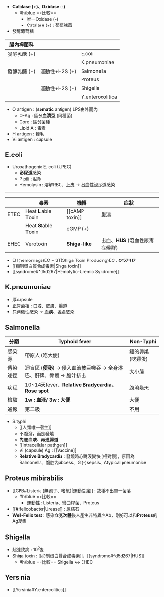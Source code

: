 - **Catalase (+)、Oxidase (-)**
	- #h/blue ==比較==
		- 唯一Oxidase (-)
		- Catalase (+) : 葡萄球菌
- 發酵葡萄糖

| 腸內桿菌科   |                |                  |
|--------------|----------------|------------------|
| 發酵乳醣 (+) |                | E.coli           |
|              |                | K.pneumoniae     |
| 發酵乳醣 (-) | 運動性+H2S (+) | Salmonella       |
|              |                | Proteus          |
|              | 運動性+H2S (-) | Shigella         |
|              |                | Y.enterocolitica |
- O antigen : (**somatic** antigen) LPS由外而內
	- O-Ag : 區分**血清型** (同種菌)
	- Core : 區分菌種
	- Lipid A : 毒素
- H antigen : 鞭毛
- Vi antigen : capsule
## E.coli
- Uropathogenic E. coli (UPEC)
	- **泌尿道**感染
	- P pili : 黏附
	- Hemolysin : 溶解RBC、上皮 -> 出血性泌尿道感染
***

|      | 毒素              | 機轉       | 症狀                         |
|------|-------------------|------------|------------------------------|
| ETEC | Heat **L**iable **T**oxin | [[cAMP toxin]]   | 腹瀉                         |
|      | Heat **S**table **T**oxin | cGMP (+)   |                              |
| EHEC | Verotoxin         | **Shiga-like** | 出血、**HUS** (溶血性尿毒症候群) |
- EH(hemorriage)EC = ST(Shiga Toxin Producing)EC : **O157:H7**
- [[抑制蛋白質合成毒素|Shiga toxin]]
- [[syndrome#^d5d267|Hemolytic-Uremic Syndrome]]
## K.pneumoniae
- 厚capsule
- 正常菌相 : 口腔、皮膚、腸道
- 只伺機性感染 -> **血痰**、各處感染
## Salmonella
| 分類     | Typhoid fever                                                         | Non-Typhi         |
|----------|-----------------------------------------------------------------------|-------------------|
| 感染源   | 帶原人 (吃大便)                                                       | 雞的卵巢 (吃雞蛋) |
| 傳染途徑 | 迴盲區 (**便秘**) -> 侵入血液被巨噬吞 -> 全身淋巴、肝脾、骨髓 -> 膽汁排出 | 大小腸            |
| 病程     | 10~14天fever、**Relative Bradycardia、Rose spot**                         | 腹瀉幾天          |
| 檢驗     | **1w : 血液/ 3w : 大便**                                                  | 大便              |
| 通報     | 第二級                                                                | 不用              |
- S.typhi
	- [[人類唯一宿主]]
	- 不腹瀉，而是發燒
	- **先進血液、再進腸道**
	- [[intracellular pathgen]]
	- Vi (capsule) Ag : [[Vaccine]]
	- **Relative Bradycardia** : 發燒時心跳沒變快 (相對慢)，原因為Salmonella、腹腔內abcess、G (-)sepsis、Atypical pneumoniae
## Proteus mibirabilis
- [[GPB#Listeria (無孢子、嗜氧)|運動性強]] : 故種不出單一菌落 
	- #h/blue ==比較== 
		- 運動性 : Listeria、彎曲桿菌、Proteus
- [[#Helicobacter|Urease]] : 尿結石
- **Weil-Felix test** : 感染**立克次體**後人產生非特異性Ab，剛好可以和**Proteus**的Ag凝集
## Shigella
- 超強致病 : $10^2$隻
- Shiga toxin : [[抑制蛋白質合成毒素]]、[[syndrome#^d5d267|HUS]]
	- #h/blue ==比較== Shigella <-> EHEC 
## Yersinia
- [[Yersinia#Y.entercolitica]]